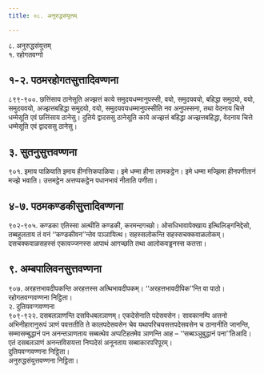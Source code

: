 ```yaml
---
title: ०८. अनुरुद्धसंयुत्तम्

---
```

८. अनुरुद्धसंयुत्तम्  
१. रहोगतवग्गो  


## १-२. पठमरहोगतसुत्तादिवण्णना

८९९-९००. छत्तिंसाय ठानेसूति अज्झत्तं काये समुदयधम्मानुपस्सी, वयो, समुदयवयो, बहिद्धा समुदयो, वयो, समुदयवयो, अज्झत्तबहिद्धा समुदयो, वयो, समुदयवयधम्मानुपस्सीति नव अनुपस्सना, तथा वेदनाय चित्ते धम्मेसूति एवं छत्तिंसाय ठानेसु। दुतिये द्वादससु ठानेसूति काये अज्झत्तं बहिद्धा अज्झत्तबहिद्धा, वेदनाय चित्ते धम्मेसूति एवं द्वादससु ठानेसु।  


## ३. सुतनुसुत्तवण्णना

९०१. इमाय पाळियाति इमाय हीनत्तिकपाळिया। इमे धम्मा हीना लामकट्ठेन। इमे धम्मा मज्झिमा हीनपणीतानं मज्झे भवाति। उत्तमट्ठेन अत्तप्पकट्ठेन पधानभावं नीताति पणीता।  


## ४-७. पठमकण्डकीसुत्तादिवण्णना

९०२-९०५. कण्डका एतिस्सा अत्थीति कण्डकी, करमन्दगच्छो। ओसधिभावापेक्खाय इत्थिलिङ्गनिद्देसो, तब्बहुलताय तं वनं ‘‘कण्डकीवन’’न्तेव पञ्ञायित्थ। सहस्सलोकन्ति सहस्सचक्कवाळलोकम्। दसचक्कवाळसहस्सं एकावज्जनस्स आपाथं आगच्छति तथा आलोकवड्ढनस्स कतत्ता।  


## ९. अम्बपालिवनसुत्तवण्णना

९०७. अरहत्तभावदीपकन्ति अरहत्तस्स अत्थिभावदीपकम्। ‘‘अरहत्तभावदीपिक’’न्ति वा पाठो।  
रहोगतवग्गवण्णना निट्ठिता।  
२. दुतियवग्गवण्णना  
९०९-९२२. दसबलञाणन्ति दसविधबलञाणम्। एकदेसेनाति पदेसवसेन। सावकानम्पि अत्तनो अभिनीहारानुरूपं ञाणं पवत्ततीति ते कालपदेसवसेन चेव यथापरिचयसत्तपदेसवसेन च ठानानीति जानन्ति, सम्मासम्बुद्धानं पन अनन्तञाणताय सब्बत्थेव अप्पटिहतमेव ञाणन्ति आह – ‘‘सब्बञ्ञुबुद्धानं पना’’तिआदि। एतं दसबलञाणं अनन्तविसयत्ता निप्पदेसं अनूनताय सब्बाकारपरिपूरम्।  
दुतियवग्गवण्णना निट्ठिता।  
अनुरुद्धसंयुत्तवण्णना निट्ठिता।  